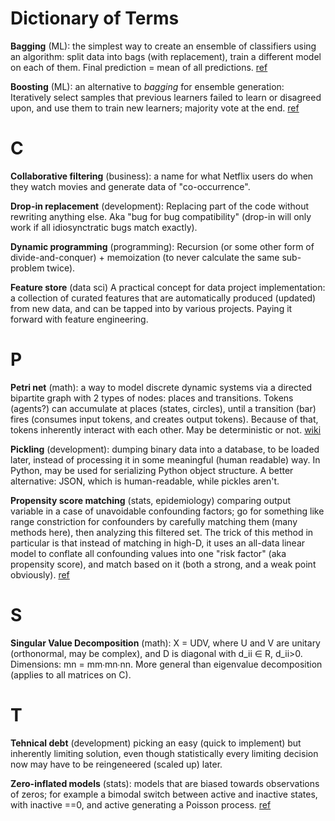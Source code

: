 Dictionary of Terms
===

**Bagging** (ML): the simplest way to create an ensemble of classifiers using an algorithm: split data into bags (with replacement), train a different model on each of them. Final prediction = mean of all predictions. [ref](https://analyticsindiamag.com/primer-ensemble-learning-bagging-boosting/)

**Boosting** (ML): an alternative to _bagging_ for ensemble generation: Iteratively select samples that previous learners failed to learn or disagreed upon, and use them to train new learners; majority vote at the end. [ref](https://analyticsindiamag.com/primer-ensemble-learning-bagging-boosting/)

# C

**Collaborative filtering** (business): a name for what Netflix users do when they watch movies and generate data of "co-occurrence".

**Drop-in replacement** (development): Replacing part of the code without rewriting anything else. Aka "bug for bug compatibility" (drop-in will only work if all idiosynctratic bugs match exactly).

**Dynamic programming** (programming): Recursion (or some other form of divide-and-conquer) + memoization (to never calculate the same sub-problem twice).

**Feature store** (data sci) A practical concept for data project implementation: a collection of curated features that are automatically produced (updated) from new data, and can be tapped into by various projects. Paying it forward with feature engineering.

# P
**Petri net** (math): a way to model discrete dynamic systems via a directed bipartite graph with 2 types of nodes: places and transitions. Tokens (agents?) can accumulate at places (states, circles), until a transition (bar) fires (consumes input tokens, and creates output tokens). Because of that, tokens inherently interact with each other. May be deterministic or not. [wiki](https://en.wikipedia.org/wiki/Petri_net)

**Pickling** (development): dumping binary data into a database, to be loaded later, instead of processing it in some meaningful (human readable) way. In Python, may be used for serializing Python object structure. A better alternative: JSON, which is human-readable, while pickles aren't.

**Propensity score matching** (stats, epidemiology) comparing output variable in a case of unavoidable confounding factors; go for something like range constriction for confounders by carefully matching them (many methods here), then analyzing this filtered set. The trick of this method in particular is that instead of matching in high-D, it uses an all-data linear model to conflate all confounding values into one "risk factor" (aka propensity score), and match based on it (both a strong, and a weak point obviously). [ref](https://en.wikipedia.org/wiki/Propensity_score_matching)

# S

**Singular Value Decomposition** (math): X = UDV, where U and V are unitary (orthonormal, may be complex), and D is diagonal with d_ii ∈ R, d_ii>0. Dimensions: mn = mm∙mn∙nn. More general than eigenvalue decomposition (applies to all matrices on C).

# T

**Tehnical debt** (development) picking an easy (quick to implement) but inherently limiting solution, even though statistically every limiting decision now may have to be reingeneered (scaled up) later.

**Zero-inflated models** (stats): models that are biased towards observations of zeros; for example a bimodal switch between active and inactive states, with inactive ==0, and active generating a Poisson process. [ref](https://en.wikipedia.org/wiki/Zero-inflated_model)